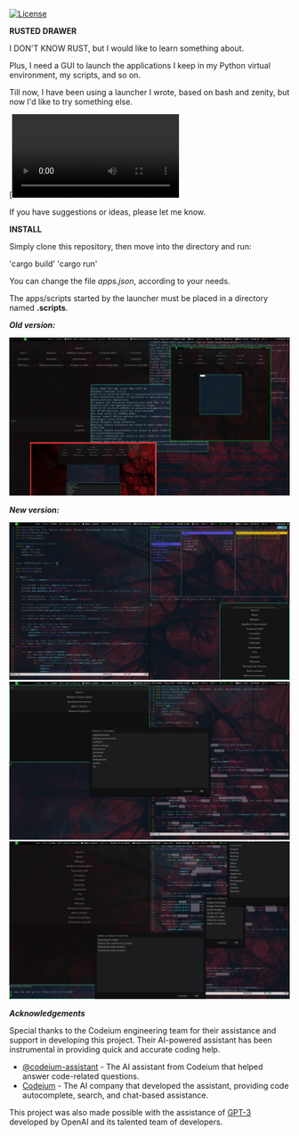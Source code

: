 [![License](https://img.shields.io/badge/License-GPL%20v3-blue.svg)](http://www.gnu.org/licenses/gpl-3.0)

**RUSTED DRAWER**

I DON'T KNOW RUST, but I would like to learn something about.

Plus, I need a GUI to launch the applications I keep in my Python virtual environment, my scripts, and so on.

Till now, I have been using a launcher I wrote, based on bash and zenity, but now I'd like to try something else.

[![Watch the video](demo/untitled.mp4)

If you have suggestions or ideas, please let me know.

**INSTALL**

Simply clone this repository, then move into the directory and run:

'cargo build'
'cargo run'

You can change the file *apps.json*, according to your needs.

The apps/scripts started by the launcher must be placed in a directory named **.scripts**.

***Old version:***

![image info](demo/old_version.jpg)

***New version:***

![image info](demo/new_1.jpg)
![image info](demo/new_2.jpg)
![image info](demo/new_3.jpg)

 ***Acknowledgements***

Special thanks to the Codeium engineering team for their assistance and support in developing this project. Their AI-powered assistant has been instrumental in providing quick and accurate coding help.

- [@codeium-assistant](https://github.com/codeium-assistant) - The AI assistant from Codeium that helped answer code-related questions.
- [Codeium](https://codeium.com/) - The AI company that developed the assistant, providing code autocomplete, search, and chat-based assistance.


This project was also  made possible with the assistance of [GPT-3](https://openai.com/gpt-3) developed by OpenAI and its talented team of developers.
